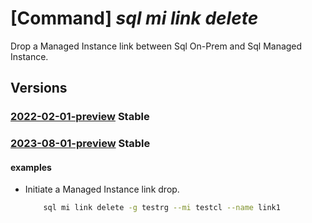 # [Command] _sql mi link delete_

Drop a Managed Instance link between Sql On-Prem and Sql Managed Instance.

## Versions

### [2022-02-01-preview](/Resources/mgmt-plane/L3N1YnNjcmlwdGlvbnMve30vcmVzb3VyY2Vncm91cHMve30vcHJvdmlkZXJzL21pY3Jvc29mdC5zcWwvbWFuYWdlZGluc3RhbmNlcy97fS9kaXN0cmlidXRlZGF2YWlsYWJpbGl0eWdyb3Vwcy97fQ==/2022-02-01-preview.xml) **Stable**

<!-- mgmt-plane /subscriptions/{}/resourcegroups/{}/providers/microsoft.sql/managedinstances/{}/distributedavailabilitygroups/{} 2022-02-01-preview -->

### [2023-08-01-preview](/Resources/mgmt-plane/L3N1YnNjcmlwdGlvbnMve30vcmVzb3VyY2Vncm91cHMve30vcHJvdmlkZXJzL21pY3Jvc29mdC5zcWwvbWFuYWdlZGluc3RhbmNlcy97fS9kaXN0cmlidXRlZGF2YWlsYWJpbGl0eWdyb3Vwcy97fQ==/2023-08-01-preview.xml) **Stable**

<!-- mgmt-plane /subscriptions/{}/resourcegroups/{}/providers/microsoft.sql/managedinstances/{}/distributedavailabilitygroups/{} 2023-08-01-preview -->

#### examples

- Initiate a Managed Instance link drop.
    ```bash
        sql mi link delete -g testrg --mi testcl --name link1
    ```

